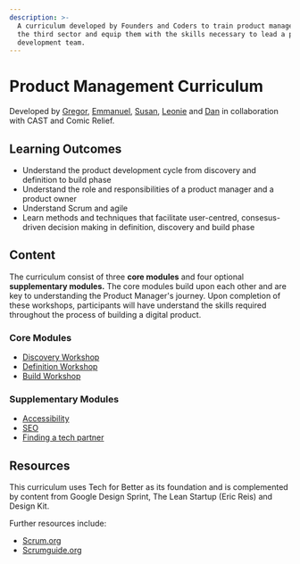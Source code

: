 ```yaml
---
description: >-
  A curriculum developed by Founders and Coders to train product managers within
  the third sector and equip them with the skills necessary to lead a product
  development team.
---
```


# Product Management Curriculum

Developed by [Gregor](https://github.com/Albadylic), [Emmanuel](https://github.com/emaggy), [Susan](https://github.com/susanX), [Leonie](https://github.com/LaLeonie) and [Dan](https://github.com/sofer) in collaboration with CAST and Comic Relief. 

## Learning Outcomes 

* Understand the product development cycle from discovery and definition to build phase
* Understand the role and responsibilities of a product manager and a product owner 
* Understand Scrum and agile
* Learn methods and techniques that facilitate user-centred, consesus-driven decision making in definition, discovery and build phase

## Content 

The curriculum consist of three **core modules** and four optional **supplementary modules.**  The core modules build upon each other and are key to understanding the Product Manager's journey. Upon completion of these workshops, participants will have understand the skills required throughout the process of building a digital product. 

### Core Modules 

* [Discovery Workshop ](core-modules/discovery-workshop.md)
* [Definition Workshop ](core-modules/definition-workshop/)
* [Build Workshop](core-modules/build-workshop/)

### Supplementary Modules

* [Accessibility](supplementary-modules/accessibility.md) 
* [SEO](supplementary-modules/seo.md)
* [Finding a tech partner ](supplementary-modules/finding-a-tech-partner/)

## Resources 

This curriculum uses Tech for Better as its foundation and is complemented by content from Google Design Sprint, The Lean Startup \(Eric Reis\) and Design Kit.

Further resources include: 

* [Scrum.org](https://www.scrum.org/)
* [Scrumguide.org](https://www.scrumguides.org/)



